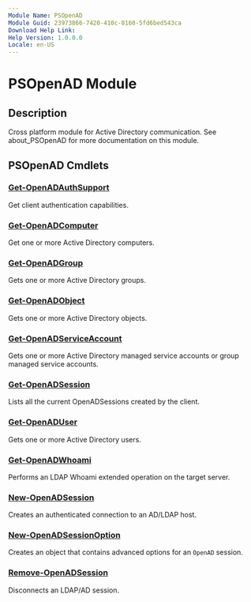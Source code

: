```yaml
---
Module Name: PSOpenAD
Module Guid: 23973866-7420-410c-8160-5fd6bed543ca
Download Help Link: 
Help Version: 1.0.0.0
Locale: en-US
---
```


# PSOpenAD Module
## Description
Cross platform module for Active Directory communication. See about_PSOpenAD for more documentation on this module.

## PSOpenAD Cmdlets
### [Get-OpenADAuthSupport](Get-OpenADAuthSupport.md)
Get client authentication capabilities.

### [Get-OpenADComputer](Get-OpenADComputer.md)
Get one or more Active Directory computers.

### [Get-OpenADGroup](Get-OpenADGroup.md)
Gets one or more Active Directory groups.

### [Get-OpenADObject](Get-OpenADObject.md)
Gets one or more Active Directory objects.

### [Get-OpenADServiceAccount](Get-OpenADServiceAccount.md)
Gets one or more Active Directory managed service accounts or group managed service accounts.

### [Get-OpenADSession](Get-OpenADSession.md)
Lists all the current OpenADSessions created by the client.

### [Get-OpenADUser](Get-OpenADUser.md)
Gets one or more Active Directory users.

### [Get-OpenADWhoami](Get-OpenADWhoami.md)
Performs an LDAP Whoami extended operation on the target server.

### [New-OpenADSession](New-OpenADSession.md)
Creates an authenticated connection to an AD/LDAP host.

### [New-OpenADSessionOption](New-OpenADSessionOption.md)
Creates an object that contains advanced options for an `OpenAD` session.

### [Remove-OpenADSession](Remove-OpenADSession.md)
Disconnects an LDAP/AD session.

